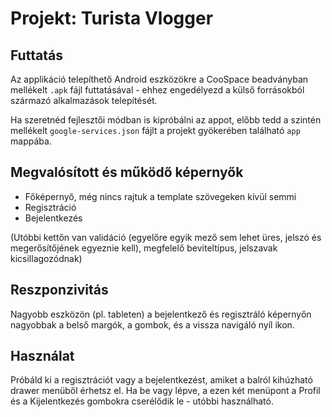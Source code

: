 
# Projekt: Turista Vlogger

## Futtatás

Az applikáció telepíthető Android eszközökre a CooSpace beadványban mellékelt `.apk` fájl futtatásával - ehhez engedélyezd a külső forrásokból származó alkalmazások telepítését.

Ha szeretnéd fejlesztői módban is kipróbálni az appot, előbb tedd a szintén mellékelt `google-services.json` fájlt a projekt gyökerében található `app` mappába.

## Megvalósított és működő képernyők

- Főképernyő, még nincs rajtuk a template szövegeken kívül semmi
- Regisztráció
- Bejelentkezés

(Utóbbi kettőn van validáció (egyelőre egyik mező sem lehet üres, jelszó és megerősítőjének egyeznie kell), megfelelő beviteltípus, jelszavak kicsillagozódnak)

## Reszponzivitás

Nagyobb eszközön (pl. tableten) a bejelentkező és regisztráló képernyőn nagyobbak a belső margók, a gombok, és a vissza navigáló nyíl ikon.

## Használat

Próbáld ki a regisztrációt vagy a bejelentkezést, amiket a balról kihúzható drawer menüből érhetsz el. Ha be vagy lépve, a ezen két menüpont a Profil és a Kijelentkezés gombokra cserélődik le - utóbbi használható.